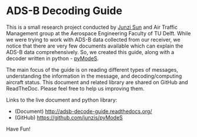 # ADS-B Decoding Guide

This is a small research project conducted by [Junzi Sun](http://junzisun.com) and Air Traffic Management group at the Aerospace Engineering Faculty of TU Delft. While we were trying to work with ADS-B data collected from our receiver, we notice that there are very few documents available which can explain the ADS-B data comprehensively. So, we created this guide, along with a decoder written in python - [pyModeS](https://github.com/junzis/pyModeS).

The main focus of the guide is on reading different types of messages, understanding the information in the message, and decoding/computing aircraft status. This document and related library are shared on GitHub and ReadTheDoc. Please feel free to help us improving them.

Links to the live document and python library:

* (Document) http://adsb-decode-guide.readthedocs.org/
* (GitHub) https://github.com/junzis/pyModeS

Have Fun!
